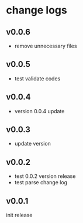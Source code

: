 # change logs

## v0.0.6

 - remove unnecessary files


## v0.0.5

 - test validate codes


## v0.0.4

 - version 0.0.4 update


## v0.0.3

 - update version


## v0.0.2

 - test 0.0.2 version release
 - test parse change log


## v0.0.1

init release
